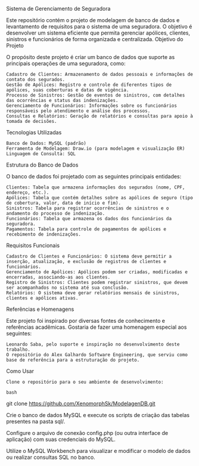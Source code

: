 Sistema de Gerenciamento de Seguradora

Este repositório contém o projeto de modelagem de banco de dados e levantamento de requisitos para o sistema de uma seguradora. O objetivo é desenvolver um sistema eficiente que permita gerenciar apólices, clientes, sinistros e funcionários de forma organizada e centralizada.
Objetivo do Projeto

O propósito deste projeto é criar um banco de dados que suporte as principais operações de uma seguradora, como:

    Cadastro de Clientes: Armazenamento de dados pessoais e informações de contato dos segurados.
    Gestão de Apólices: Registro e controle de diferentes tipos de apólices, suas coberturas e datas de vigência.
    Processo de Sinistros: Gestão de eventos de sinistros, com detalhes das ocorrências e status das indenizações.
    Gerenciamento de Funcionários: Informações sobre os funcionários responsáveis pelo atendimento e análise dos processos.
    Consultas e Relatórios: Geração de relatórios e consultas para apoio à tomada de decisões.

Tecnologias Utilizadas

    Banco de Dados: MySQL (padrão)
    Ferramenta de Modelagem: Draw.io (para modelagem e visualização ER)
    Linguagem de Consulta: SQL

Estrutura do Banco de Dados

O banco de dados foi projetado com as seguintes principais entidades:

    Clientes: Tabela que armazena informações dos segurados (nome, CPF, endereço, etc.).
    Apólices: Tabela que contém detalhes sobre as apólices de seguro (tipo de cobertura, valor, data de início e fim).
    Sinistros: Tabela para registrar ocorrências de sinistros e o andamento do processo de indenização.
    Funcionários: Tabela que armazena os dados dos funcionários da seguradora.
    Pagamentos: Tabela para controle de pagamentos de apólices e recebimento de indenizações.

Requisitos Funcionais

    Cadastro de Clientes e Funcionários: O sistema deve permitir a inserção, atualização, e exclusão de registros de clientes e funcionários.
    Gerenciamento de Apólices: Apólices podem ser criadas, modificadas e encerradas, associando-as aos clientes.
    Registro de Sinistros: Clientes podem registrar sinistros, que devem ser acompanhados no sistema até sua conclusão.
    Relatórios: O sistema deve gerar relatórios mensais de sinistros, clientes e apólices ativas.

Referências e Homenagens

Este projeto foi inspirado por diversas fontes de conhecimento e referências acadêmicas. Gostaria de fazer uma homenagem especial aos seguintes:

    Leonardo Saba, pelo suporte e inspiração no desenvolvimento deste trabalho.
    O repositório do Alex Galhardo Software Engineering, que serviu como base de referência para a estruturação do projeto.

Como Usar

    Clone o repositório para o seu ambiente de desenvolvimento:

    bash

git clone https://github.com/XenomorphSk/ModelagenDB.git

Crie o banco de dados MySQL e execute os scripts de criação das tabelas presentes na pasta sql/.

Configure o arquivo de conexão config.php (ou outra interface de aplicação) com suas credenciais do MySQL.

Utilize o MySQL Workbench para visualizar e modificar o modelo de dados ou realizar consultas SQL no banco.
